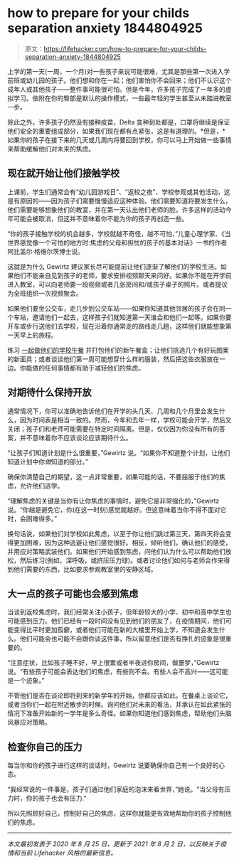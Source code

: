 # how to prepare for your childs separation anxiety 1844804925

> 原文：<https://lifehacker.com/how-to-prepare-for-your-childs-separation-anxiety-1844804925>

上学的第一天(一周，一个月)对一些孩子来说可能很难，尤其是那些第一次进入学前班或幼儿园的孩子。他们想和你在一起；他们害怕你不会回来；他们不认识这个成年人或其他孩子——整件事可能很可怕。但是今年，许多孩子完成了一年多的虚拟学习。依附在你的臀部是默认的操作模式，一些最年轻的学生甚至从未踏进教室一步。

除此之外，许多孩子仍然没有接种疫苗，Delta 变种到处都是，口罩将继续是保证他们安全的重要组成部分，如果我们现在都有点紧张，这是有道理的。*但是，*如果你的孩子在接下来的几天或几周内将要回到学校，你可以马上开始做一些事情来帮助缓解他们对未来的焦虑。



## 现在就开始让他们接触学校

上课前，学生们通常会有“幼儿园游戏日”、“返校之夜”、学校参观或其他活动，这是有原因的——因为孩子们需要慢慢适应这种体验。他们需要知道将要发生什么，他们需要能够想象他们的教室，并在第一天认出他们老师的脸。许多这样的活动今年可能会被取消，但这并不意味着你不能为你的孩子再创造一些。

“你的孩子接触学校的机会越多，学校就越不奇怪，越不可怕，”儿童心理学家、《当世界感觉像一个可怕的地方时:焦虑的父母和担忧的孩子的基本对话》一书的作者阿比盖尔·格维尔茨博士说。

这就是为什么 Gewirtz 建议家长尽可能提前让他们逐渐了解他们的学校生活。如果他们不能亲自见到孩子的老师，要求安排视频聊天来问好。如果你不能在开学前进入教室，可以向老师要一段视频或者几张房间和/或孩子桌子的照片。或者提议为全班组织一次视频聚会。



如果他们要坐公交车，走几步到公交车站——如果你知道其他邻居的孩子会在同一个车站，邀请他们一起去，这样孩子们就知道第一天谁会和他们一起等。如果你要开车或步行送他们去学校，现在沿着你通常走的路线走几趟，这样他们就能想象第一天早上的旅程。

练习 [一起做他们的学校午餐](https://lifehacker.com/keep-packing-your-kid-s-school-lunch-the-night-before-1844826601) 并打包他们的新午餐盒；让他们挑选几个有好玩图案的新面具；或者谈谈他们第一周可能想穿什么样的服装，然后把这些衣服放在一边。你能做的任何事情都有助于减轻他们的焦虑。

## 对期待什么保持开放

通常情况下，你可以准确地告诉他们在开学的头几天、几周和几个月里会发生什么，因为时间表是相当一致的。然而，今年和去年一样，学校可能会开学，然后又关闭；孩子们和老师可能需要在特定时间隔离。但是，仅仅因为你没有所有的答案，并不意味着你不应该谈论应该期待什么。

“让孩子们知道计划是什么很重要，”Gewirtz 说。“如果你不知道整个计划，让他们知道计划中你*做*知道的部分。”



确保你清楚自己的期望，这一点非常重要，如果可能的话，不要屈服于他们的焦虑，允许他们逃学。

“理解焦虑的关键是当你有让你焦虑的事情时，避免它是非常强化的，”Gewirtz 说。“你越是避免它，你(在这一时刻)感觉就越好。但这意味着当你不得不面对它时，会困难得多。”

换句话说，如果他们对学校如此焦虑，以至于你让他们跳过第三天，第四天将会变得更加困难，因为这种逃避让他们感觉很好。相反，倾听他们，确认他们的感受，并用应对策略武装他们。如果他们开始感到焦虑，问他们认为什么可以帮助他们放松，然后练习(例如，深呼吸，或挤压压力球)。或者讨论他们如何与老师合作来得到他们需要的东西，比如要求参观教室里的安静区域。

## 大一点的孩子可能也会感到焦虑

当谈到返校焦虑时，我们经常关注小孩子，但年龄较大的小学、初中和高中学生也可能感到压力。他们已经有一段时间没有见到他们的朋友了，在疫情期间，他们可能变得比平时更加孤僻，或者他们可能在新的大楼里开始上学，不知道会发生什么。他们可能会也可能不会跟你谈这件事，所以留意他们是否有挣扎的迹象是很重要的。



“注意症状，比如孩子睡不好，早上很累或者半夜进你房间，做噩梦，”Gewirtz 说。“有些孩子可能会表达他们的焦虑，有些则不会。有些人会不高兴——这可能是一个迹象。”

不管他们是否在谈论即将到来的新学年的开始，你都应该如此。在餐桌上谈论它，或者当你们一起在附近散步的时候。询问他们对未来的看法，并承认在如此紧张的情况下准备开始新的一学年是多么奇怪。如果你知道他们感到焦虑，帮助他们头脑风暴应对策略。

## 检查你自己的压力

每当你和你的孩子进行这样的谈话时，Gewirtz 说要确保你自己有一个良好的心态。

“我经常说的一件事是，孩子们通过他们家庭的泡沫来看世界，”她说。"当父母有压力时，你的孩子也会有压力."



所以先照顾好自己，控制好自己的焦虑，这样你就能更有效地帮助你的孩子控制他们的焦虑。

* * *

*本文最初发表于 2020 年 8 月 25 日，更新于 2021 年 8 月 2 日，以反映关于疫情和当前 Lifehacker 风格的最新信息。*